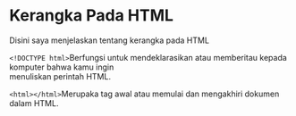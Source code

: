 # Kerangka Pada HTML
<p>Disini saya menjelaskan tentang kerangka pada HTML </p>

```<!DOCTYPE html>```Berfungsi untuk mendeklarasikan atau memberitau kepada komputer bahwa kamu ingin <br>
menuliskan perintah HTML. 

```<html></html>```Merupaka tag awal atau memulai dan mengakhiri dokumen dalam HTML.
<br>

